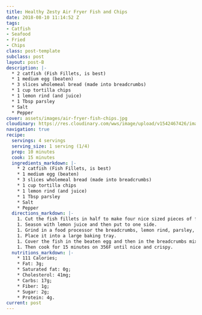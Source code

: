 ```yaml
---
title: Healthy Zesty Air Fryer Fish and Chips
date: 2018-08-10 11:14:52 Z
tags:
- Catfish
- Seafood
- Fried
- Chips
class: post-template
subclass: post
layout: post-B
description: |-
  * 2 catfish (Fish Fillets, is best)
  * 1 medium egg (beaten)
  * 3 slices wholemeal bread (made into breadcrumbs)
  * 1 cup tortilla chips
  * 1 lemon rind (and juice)
  * 1 Tbsp parsley
  * Salt
  * Pepper
cover: assets/images/air-fryer-fish-chips.jpg
cloudinary: https://res.cloudinary.com/wws/image/upload/v1542467426/images/air-fryer-fish-chips.jpg
navigation: true
recipe:
  servings: 4 servings
  serving_size: 1 serving (1/4)
  prep: 10 minutes
  cook: 15 minutes
  ingredients_markdown: |-
    * 2 catfish (Fish Fillets, is best)
    * 1 medium egg (beaten)
    * 3 slices wholemeal bread (made into breadcrumbs)
    * 1 cup tortilla chips
    * 1 lemon rind (and juice)
    * 1 Tbsp parsley
    * Salt
    * Pepper
  directions_markdown: |-
    1. Cut the fish fillets in half to make four nice sized pieces of fish ready for cooking.
    1. Season with lemon juice and then put to one side.
    1. Grind in a food processor the breadcrumbs, lemon rind, parsley, tortillas and salt and pepper.
    1. Place it into a large baking tray.
    1. Cover the fish in the beaten egg and then in the breadcrumbs mixture.
    1. Then cook for 15 minutes on 356F until nice and crispy.
  nutritions_markdown: |-
    * 111 Calories;
    * Fat: 3g;
    * Saturated fat: 0g;
    * Cholesterol: 41mg;
    * Carbs: 17g;
    * Fiber: 1g;
    * Sugar: 2g;
    * Protein: 4g.
current: post
---
```


